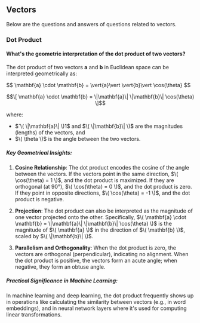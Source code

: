 ## Vectors

Below are the questions and answers of questions related to vectors.

### Dot Product
#### What's the geometric interpretation of the dot product of two vectors?

The dot product of two vectors $`\mathbf{a}`$ and $`\mathbf{b}`$ in Euclidean space can be interpreted geometrically as:

$$
\mathbf{a} \cdot \mathbf{b} = \vert{a}\vert \vert{b}\vert \cos(\theta}
$$

$$\[
\mathbf{a} \cdot \mathbf{b} = \|\mathbf{a}\| \|\mathbf{b}\| \cos(\theta)
\]$$

where:
- $`\( \|\mathbf{a}\| \)1$ and $`\( \|\mathbf{b}\| \)`$ are the magnitudes (lengths) of the vectors, and
- $`\( \theta \)`$ is the angle between the two vectors.

##### Key Geometrical Insights:
1. **Cosine Relationship**: The dot product encodes the cosine of the angle between the vectors. If the vectors point in the same direction, $`\( \cos(\theta) = 1 \)`$, and the dot product is maximized. If they are orthogonal (at 90°), $`\( \cos(\theta) = 0 \)`$, and the dot product is zero. If they point in opposite directions, $`\( \cos(\theta) = -1 \)`$, and the dot product is negative.
   
2. **Projection**: The dot product can also be interpreted as the magnitude of one vector projected onto the other. Specifically, $`\( \mathbf{a} \cdot \mathbf{b} = \|\mathbf{a}\| \|\mathbf{b}\| \cos(\theta) \)`$ is the magnitude of $`\( \mathbf{a} \)`$ in the direction of $`\( \mathbf{b} \)`$, scaled by $`\( \|\mathbf{b}\| \)`$.

3. **Parallelism and Orthogonality**: When the dot product is zero, the vectors are orthogonal (perpendicular), indicating no alignment. When the dot product is positive, the vectors form an acute angle; when negative, they form an obtuse angle.

##### Practical Significance in Machine Learning:
In machine learning and deep learning, the dot product frequently shows up in operations like calculating the similarity between vectors (e.g., in word embeddings), and in neural network layers where it's used for computing linear transformations.
